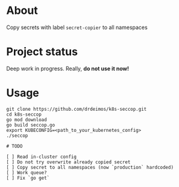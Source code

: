 # About

Copy secrets with label `secret-copier` to all namespaces

# Project status

Deep work in progress. Really, **do not use it now!**

# Usage

```shell
git clone https://github.com/drdeimos/k8s-seccop.git
cd k8s-seccop
go mod download
go build seccop.go
export KUBECONFIG=<path_to_your_kubernetes_config>
./seccop

# TODO

[ ] Read in-cluster config
[ ] Do not try overwrite already copied secret
[ ] Copy secret to all namespaces (now `production` hardcoded)
[ ] Work queue?
[ ] Fix `go get`
